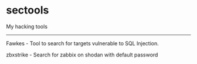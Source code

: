 # sectools

My hacking tools

<hr>

Fawkes - Tool to search for targets vulnerable to SQL Injection.

zbxstrike - Search for zabbix on shodan with default password
